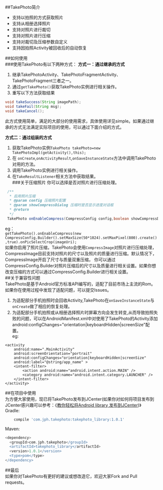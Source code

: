 ##TakePhoto简介  
- 支持以拍照的方式获取照片 
- 支持从相册选择照片  
- 支持对照片进行裁切
- 支持对照片进行压缩
- 支持对裁切及压缩参数自定义  
- 支持因拍照Activity被回收后的自动恢复 
 
##如何使用   
###使用TakePhoto有以下两种方式：
**方式一：通过继承的方式**  
1. 继承TakePhotoActivity、TakePhotoFragmentActivity、TakePhotoFragment三者之一。  
2. 通过`getTakePhoto()`获取TakePhoto实例进行相关操作。  
3. 重写以下方法获取结果        
```java
void takeSuccess(String imagePath);  
void takeFail(String msg);
void takeCancel();
```  
此方式使用简单，满足的大部分的使用需求，具体使用详见simple。如果通过继承的方式无法满足实际项目的使用，可以通过下面介绍的方式。  

**方式二：通过组装的方式**  
1. 获取TakePhoto实例`TakePhoto takePhoto=new TakePhotoImpl(getActivity(),this);`  
2. 在 `onCreate`,`onActivityResult`,`onSaveInstanceState`方法中调用TakePhoto对用的方法。  
3. 调用TakePhoto实例进行相关操作。  
4. 在`TakeResultListener`相关方法中获取结果。      
###关于压缩照片 
你可以选择是否对照片进行压缩处理。  
```java
 /**
  * 启用照片压缩
  * @param config 压缩照片配置
  * @param showCompressDialog 压缩时是否显示进度对话框
  * @return 
  */
 TakePhoto onEnableCompress(CompressConfig config,boolean showCompressDialog);
```
eg：  
`getTakePhoto().onEnableCompress(new CompressConfig.Builder().setMaxSize(50*1024).setMaxPixel(800).create(),true).onPicSelectCrop(imageUri);`  
如果你启用了照片压缩，TakePhoto会使用`CompressImage`对照片进行压缩处理，CompressImage目前支持对照片的尺寸以及照片的质量进行压缩。默认情况下，CompressImage开启了尺寸与质量双重压缩，
你可以通过CompressConfig.Builder对照片压缩后的尺寸以及质量进行相关设置。如果你想改变压缩的方式可以通过CompressConfig.Builder进行相关设置。  
##关于兼容性问题  
TakePhoto是基于Android官方标准API编写的，适配了目前市场上主流的Rom。如果你在使用过程中发现了适配问题，可以提交Issues。   
1. 为适配部分手机拍照时会回收Activity,TakePhoto在`onSaveInstanceState`与 `onCreate`做了相应的恢复处理。  
2. 为适配部分手机拍照或从相册选择照片时屏幕方向会发生转变,从而导致拍照失败的问题，可以在AndroidManifest.xml中对使用了TakePhoto的Activity添加android:configChanges="orientation|keyboardHidden|screenSize"配置。  
eg:  
```
<activity
    android:name=".MainActivity"
    android:screenOrientation="portrait"
    android:configChanges="orientation|keyboardHidden|screenSize"
    android:label="@string/app_name" >
    <intent-filter>
        <action android:name="android.intent.action.MAIN" />
        <category android:name="android.intent.category.LAUNCHER" />
    </intent-filter>
</activity>
```

##在项目中使用    
为方便大家使用，现已将TakePhoto发布到JCenter(如果你对如何将项目发布到JCenter感兴趣可以参考：《[教你轻松将Android library 发布到JCenter](http://blog.csdn.net/fengyuzhengfan/article/details/51407009))》  
Gradle:  
```groovy 
    compile 'com.jph.takephoto:takephoto_library:1.0.1'
```

Maven:  
```groovy 
<dependency>
  <groupId>com.jph.takephoto</groupId>
  <artifactId>takephoto_library</artifactId>
  <version>1.0.1</version>
  <type>pom</type>
</dependency>
```  
##最后  
如果你对TakePhoto有更好的建议或想改造它，欢迎大家Fork and Pull requests。  